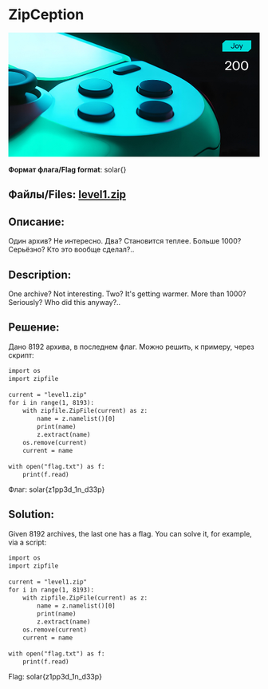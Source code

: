 # ZipCeption

![alt text](Joy.jpg)

**Формат флага/Flag format**: solar{}

**Файлы/Files**: [level1.zip](level1.zip)
---
**Описание**:
---
Один архив? Не интересно. Два? Становится теплее. Больше 1000? Серьёзно? Кто это вообще сделал?..

**Description**:
---
One archive? Not interesting. Two? It's getting warmer. More than 1000? Seriously? Who did this anyway?..

**Решение**:
---
Дано 8192 архива, в последнем флаг. Можно решить, к примеру, через скрипт:

```
import os
import zipfile

current = "level1.zip"
for i in range(1, 8193):
    with zipfile.ZipFile(current) as z:
        name = z.namelist()[0]
        print(name)
        z.extract(name)
    os.remove(current)
    current = name

with open("flag.txt") as f:
    print(f.read)
```

Флаг: solar{z1pp3d_1n_d33p}

**Solution**:
---
Given 8192 archives, the last one has a flag. You can solve it, for example, via a script:

```
import os
import zipfile

current = "level1.zip"
for i in range(1, 8193):
    with zipfile.ZipFile(current) as z:
        name = z.namelist()[0]
        print(name)
        z.extract(name)
    os.remove(current)
    current = name

with open("flag.txt") as f:
    print(f.read)
```

Flag: solar{z1pp3d_1n_d33p}